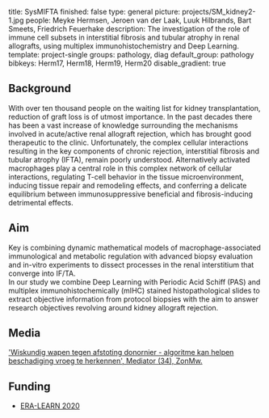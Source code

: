 title: SysMIFTA
finished: false
type: general
picture: projects/SM_kidney2-1.jpg
people: Meyke Hermsen, Jeroen van der Laak, Luuk Hilbrands, Bart Smeets, Friedrich Feuerhake
description: The investigation of the role of immune cell subsets in interstitial fibrosis and tubular atrophy in renal allografts, using multiplex immunohistochemistry and Deep Learning.
template: project-single
groups: pathology, diag
default_group: pathology
bibkeys: Herm17, Herm18, Herm19, Herm20
disable_gradient: true

## Background

With over ten thousand people on the waiting list for kidney transplantation, reduction of graft loss is of utmost importance. In the past decades there has been a vast increase of knowledge surrounding the mechanisms involved in acute/active renal allograft rejection, which has brought good therapeutic to the clinic. Unfortunately, the  complex cellular interactions resulting in the key components of chronic rejection, interstitial fibrosis and tubular atrophy (IFTA), remain poorly understood. Alternatively activated macrophages play a central role in this complex network of cellular interactions, regulating T-cell behavior in the tissue microenvironment, inducing tissue repair and remodeling effects, and conferring a delicate equilibrium between immunosuppressive beneficial and fibrosis-inducing detrimental effects.

## Aim

Key is combining dynamic mathematical models of macrophage-associated immunological and metabolic regulation with advanced biopsy evaluation and in-vitro experiments to dissect processes in the renal interstitium that converge into IF/TA.  
In our study we combine  Deep Learning with Periodic Acid Schiff (PAS) and multiplex immunohistochemically (mIHC) stained histopathological slides to extract objective information from protocol biopsies with the aim to answer research objectives revolving around kidney allograft rejection.

## Media

['Wiskundig wapen tegen afstoting donornier - algoritme kan helpen beschadiging vroeg te herkennen', Mediator (34), ZonMw.](https://mediator.zonmw.nl/mediator-34/wiskundig-wapen-tegen-afstoting-donornier/)

## Funding

* [ERA-LEARN 2020](https://www.era-learn.eu/)
